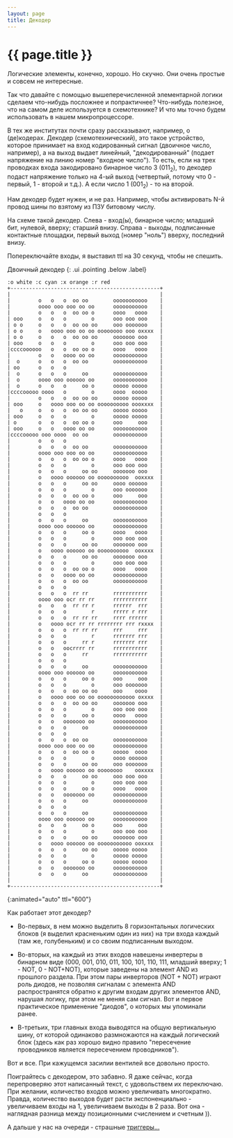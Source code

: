 ```yaml
---
layout: page
title: Декодер
---
```

# {{ page.title }}

Логические элементы, конечно, хорошо. Но скучно. Они очень простые и совсем не интересные.

Так что давайте с помощью вышеперечисленной элементарной логики сделаем что-нибудь посложнее и попрактичнее? Что-нибудь полезное, что на самом деле используется в схемотехнике? И что мы точно будем использовать в нашем микропроцессоре.

В тех же институтах почти сразу рассказывают, например, о (де)кодерах. Декодер (схемотехнический), это такое устройство, которое принимает на вход кодированный сигнал (двоичное число, например), а на выход выдает линейный, "декодированный" (подает напряжение на линию номер "входное число"). То есть, если на трех проводках входа закодировано бинарное число 3 (011<sub>2</sub>), то декодер подаст напряжение только на 4-ый выход (четвертый, потому что 0 - первый, 1 - второй и т.д.). А если число 1 (001<sub>2</sub>) - то на второй.

Нам декодер будет нужен, и не раз. Например, чтобы активировать N-й провод шины по взятому из ПЗУ битовому числу.

На схеме такой декодер. Слева - вход(ы), бинарное число; младший бит, нулевой, вверху; старший внизу. Справа - выходы, подписанные контактные площадки, первый выход (номер "ноль") вверху, последний внизу.

Попереключайте входы, я выставил ttl на 30 секунд, чтобы не спешить.

Двоичный декодер
{: .ui .pointing .below .label}
```layout
:o white :c cyan :x orange :r red
+------------------------------------------------+
|                                                |
|         o   o   o  oo oo        ooooooooooo    |
|         oooo ooo ooo oo oo      ooooooooooo    |
|         o   o   o  oo oo o      oooo   oooo    |
| ooo     o   o   o        o      ooo ooo ooo    |
| o o     o   o   o  oo oo oo     ooo ooooooo    |
| o o     o   oooo ooo oo oo oooooooo ooo oxxxx  |
| o o     o   o   o  oo oo oo     ooooooo ooo    |
| ooo     o   o   o        o      ooo ooo ooo    |
|ccccoooooo   o   o  oo oo o      oooo   oooo    |
|         o   o   oooo oo oo      ooooooooooo    |
|  o      o   o   o  oo oo        ooooooooooo    |
| oo      o   o   o                              |
|  o      o   o   o     oo        ooooooooooo    |
|  o      oooo ooo oooooo oo      ooooooooooo    |
|  o      o   o   o     oo o      ooooo ooooo    |
|ccccooooo oooo   o        o      oooo  ooooo    |
|         o   o   o  oo oo oo     ooooo ooooo    |
| ooo     o   oooo ooo oo oo oooooooooo oooxxxx  |
|   o     o   o   o  oo oo oo     ooooo ooooo    |
| ooo     o   o   o        o      ooooo ooooo    |
| o       o   o   o  oo oo o      ooo     ooo    |
| ooo     o   o   oooo oo oo      ooooooooooo    |
|ccccooooo ooo oooo  oo oo        ooooooooooo    |
|         o   o   o                              |
|         o   o   o  oo oo        ooooooooooo    |
|         oooo ooo ooo oo oo      ooooooooooo    |
|         o   o   o  oo oo o      oooo   oooo    |
|         o   o   o        o      ooo ooo ooo    |
|         o   o   o     oo oo     ooooooo ooo    |
|         o   oooo oooooo oo oooooooooo  ooxxxx  |
|         o   o   o     oo oo     oooo oooooo    |
|         o   o   o        o      ooo ooooooo    |
|         o   o   o  oo oo o      ooo     ooo    |
|         o   o   oooo oo oo      ooooooooooo    |
|         o   o   o  oo oo        ooooooooooo    |
|         o   o   o                              |
|         o   o   o     oo        ooooooooooo    |
|         oooo ooo oooooo oo      ooooooooooo    |
|         o   o   o     oo o      oooo   oooo    |
|         o   o   o        o      ooo ooo ooo    |
|         o   o   o     oo oo     ooooooo ooo    |
|         o   oooo oooooo oo oooooooooo  ooxxxx  |
|         o   o   o     oo oo     ooooooo ooo    |
|         o   o   o        o      ooo ooo ooo    |
|         o   o   o  oo oo o      oooo   oooo    |
|         o   o   oooo oo oo      ooooooooooo    |
|         o   o   o  oo oo        ooooooooooo    |
|         o   o   o                              |
|         o   o   o  rr rr        rrrrrrrrrrr    |
|         oooo ooo ocr rr rr      rrrrrrrrrrr    |
|         o   o   o  rr rr r      rrrrrr  rrr    |
|         o   o   o        r      rrrrr r rrr    |
|         o   o   o  rr rr rr     rrrr rrrrrr    |
|         o   oooo ocr rr rr rrrrrrrr rrr rxxxx  |
|         o   o   o  rr rr rr     rrr     rrr    |
|         o   o   o        r      rrrrrrr rrr    |
|         o   o   o     rr r      rrrrrrr rrr    |
|         o   o   oocrrrr rr      rrrrrrrrrrr    |
|         o   o   o     rr        rrrrrrrrrrr    |
|         o   o   o                              |
|         o   o   o     oo        ooooooooooo    |
|         oooo ooo oooooo oo      ooooooooooo    |
|         o   o   o     oo o      ooo     ooo    |
|         o   o   o        o      ooo ooooooo    |
|         o   o   o  oo oo oo     ooo    oooo    |
|         o   oooo ooo oo oo oooooooooooo oxxxx  |
|         o   o   o  oo oo oo     ooooooo ooo    |
|         o   o   o        o      ooo ooo ooo    |
|         o   o   o     oo o      oooo   oooo    |
|         o   o   ooooooo oo      ooooooooooo    |
|         o   o   o     oo        ooooooooooo    |
|         o   o   o                              |
|         o   o   o  oo oo        ooooooooooo    |
|         oooo ooo ooo oo oo      ooooooooooo    |
|         o   o   o  oo oo o      ooooo  oooo    |
|         o   o   o        o      oooo oooooo    |
|         o   o   o     oo oo     ooo ooooooo    |
|         o   oooo oooooo oo oooooooo    ooxxxx  |
|         o   o   o     oo oo     ooo ooo ooo    |
|         o   o   o        o      ooo ooo ooo    |
|         o   o   o     oo o      oooo   oooo    |
|         o   o   ooooooo oo      ooooooooooo    |
|         o   o   o     oo        ooooooooooo    |
|         o   o   o                              |
|         o   o   o     oo        ooooooooooo    |
|         oooo ooo oooooo oo      ooooooooooo    |
|         o   o   o     oo o      ooo     ooo    |
|         o   o   o        o      ooo ooo ooo    |
|         o   o   o     oo oo     ooooooo ooo    |
|         o   oooo oooooo oo ooooooooooo ooxxxx  |
|         o   o   o     oo oo     ooooo ooooo    |
|         o   o   o        o      ooooo ooooo    |
|         o   o   o     oo o      ooooo ooooo    |
|         o   o   ooooooo oo      ooooooooooo    |
|         o   o   o     oo        ooooooooooo    |
|                                                |
+------------------------------------------------+
```
{:animated="auto" ttl="600"}

Как работает этот декодер?

* Во-первых, в нем можно выделить 8 горизонтальных логических блоков (я выделил красненьким один из них) на три входа каждый (там же, голубеньким) и со своим подписанным выходом.

* Во-вторых, на каждый из этих входов навешены инвертеры в бинарном виде (000, 001, 010, 011, 100, 101, 110, 111, младший вверху; 1 - NOT, 0 - NOT+NOT), которые заведены на элемент AND из прошлого раздела. При этом пары инверторов (NOT + NOT) играют роль диодов, не позволяя сигналам с элемента AND распространятся обратно к другим входам других элементов AND, нарушая логику, при этом не меняя сам сигнал. Вот и первое практическое применение "диодов", о которых мы упоминали ранее.

* В-третьих, три главных входа выводятся на общую вертикальную шину, от которой одинаково размножаются на каждый логический блок (здесь как раз хорошо видно правило "пересечение проводников является пересечением проводников").

Вот и все. При кажущемся засилии вентилей все довольно просто.

Поиграйтесь с декодером, это забавно. Я даже сейчас, когда перепроверяю этот написанный текст, с удовольствем их переключаю.
При желании, количество входов можно увеличивать многократно. Правда, количество выходов будет расти экспоненциально - увеличиваем входы на 1, увеличиваем выходы в 2 раза. Вот она - наглядная разница между позиционными счислением и счетным )).

А дальше у нас на очереди - страшные [триггеры...](trigger.html)
